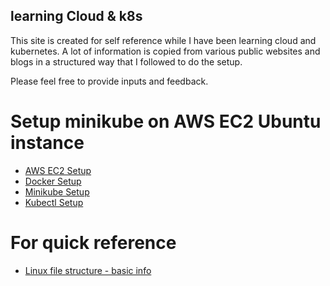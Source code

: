 ## learning Cloud & k8s

This site is created for self reference while I have been learning cloud and kubernetes. A lot of information is copied from various public websites and blogs in a structured way that I followed to do the setup.

Please feel free to provide inputs and feedback.

# Setup minikube on AWS EC2 Ubuntu instance
- [AWS EC2 Setup](aws-ec2-setup)
- [Docker Setup](docker-setup)
- [Minikube Setup](minikube-setup)
- [Kubectl Setup](kubectl-setup)

# For quick reference
- [Linux file structure - basic info](linux-file-system)

